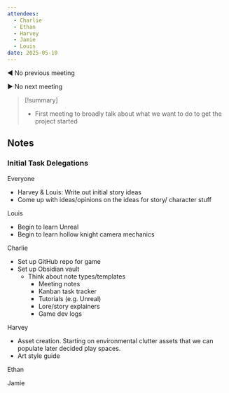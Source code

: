 ```yaml
---
attendees:
  - Charlie
  - Ethan 
  - Harvey 
  - Jamie 
  - Louis
date: 2025-05-10
---
```


◀️ No previous meeting

▶️ No next meeting

> [!summary] 
>  - First meeting to broadly talk about what we want to do to get the project started

## Notes

### Initial Task Delegations

Everyone
 - Harvey & Louis: Write out initial story ideas
 - Come up with ideas/opinions on the ideas for story/ character stuff

Louis
 - Begin to learn Unreal
 - Begin to learn hollow knight camera mechanics

Charlie
 - Set up GitHub repo for game
 - Set up Obsidian vault
	 - Think about note types/templates
		 - Meeting notes
		 - Kanban task tracker
		 - Tutorials (e.g. Unreal)
		 - Lore/story explainers
		 - Game dev logs

Harvey
 - Asset creation. Starting on environmental clutter assets that we can populate later decided play spaces.
 - Art style guide

Ethan

Jamie
